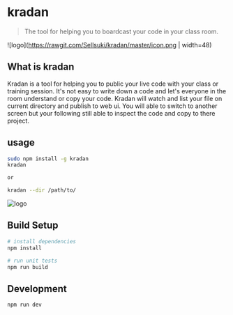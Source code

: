 # kradan

> The tool for helping you to boardcast your code in your class room.

![logo](https://rawgit.com/Sellsuki/kradan/master/icon.png | width=48)

## What is kradan

Kradan is a tool for helping you to public your live code with your class or training session. It's not easy to write down a code and let's everyone in the room understand or copy your code. Kradan will watch and list your file on current directory and publish to web ui. You will able to switch to another screen but your following still able to inspect the code and copy to there project.

## usage

``` bash
sudo npm install -g kradan
kradan

or

kradan --dir /path/to/

```
![logo](https://rawgit.com/devilmustcry/kradan/master/usage-tutorial.gif)

## Build Setup

``` bash
# install dependencies
npm install

# run unit tests
npm run build
```

## Development

``` bash
npm run dev
```
